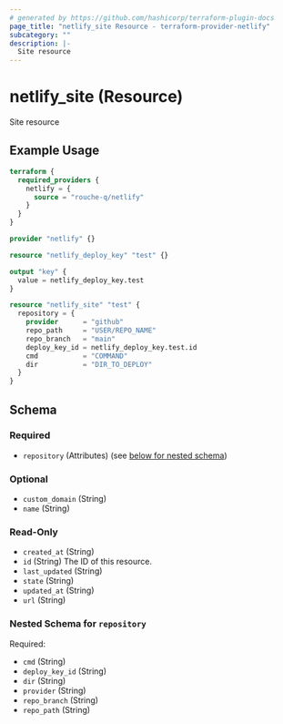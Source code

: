 ```yaml
---
# generated by https://github.com/hashicorp/terraform-plugin-docs
page_title: "netlify_site Resource - terraform-provider-netlify"
subcategory: ""
description: |-
  Site resource
---
```


# netlify_site (Resource)

Site resource

## Example Usage

```terraform
terraform {
  required_providers {
    netlify = {
      source = "rouche-q/netlify"
    }
  }
}

provider "netlify" {}

resource "netlify_deploy_key" "test" {}

output "key" {
  value = netlify_deploy_key.test
}

resource "netlify_site" "test" {
  repository = {
    provider      = "github"
    repo_path     = "USER/REPO_NAME"
    repo_branch   = "main"
    deploy_key_id = netlify_deploy_key.test.id
    cmd           = "COMMAND"
    dir           = "DIR_TO_DEPLOY"
  }
}
```

<!-- schema generated by tfplugindocs -->
## Schema

### Required

- `repository` (Attributes) (see [below for nested schema](#nestedatt--repository))

### Optional

- `custom_domain` (String)
- `name` (String)

### Read-Only

- `created_at` (String)
- `id` (String) The ID of this resource.
- `last_updated` (String)
- `state` (String)
- `updated_at` (String)
- `url` (String)

<a id="nestedatt--repository"></a>
### Nested Schema for `repository`

Required:

- `cmd` (String)
- `deploy_key_id` (String)
- `dir` (String)
- `provider` (String)
- `repo_branch` (String)
- `repo_path` (String)
